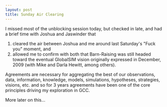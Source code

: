 ```yaml
---
layout: post
title: Sunday Air Clearing
---
```


I missed most of the unblocking session today, but checked in late,
and had a brief time with Joshua and Jaswinder that
1. cleared the
air between Joshua and me around last Saturday's "Fuck you" moment,
and
1. allowed me to confirm with both that Barn-Raising was still
headed toward the eventual GlobalSIM vision originally expressed in
December, 2009 (with Mike and Darla Hewitt, among others).

Agreements are necessary for aggregating the best of our observations,
data, information, knowledge, models, simulations, hypotheses,
strategies, visions, etc. and so for 3 years agreements have been one
of the core principles driving my exploration in GCC.

More later on this...